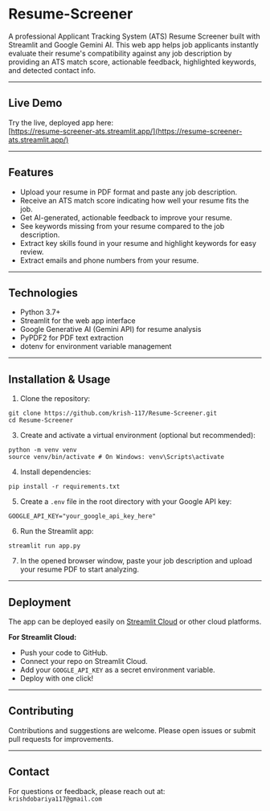 # Resume-Screener

A professional Applicant Tracking System (ATS) Resume Screener built with Streamlit and Google Gemini AI. This web app helps job applicants instantly evaluate their resume's compatibility against any job description by providing an ATS match score, actionable feedback, highlighted keywords, and detected contact info.

---

## Live Demo

Try the live, deployed app here:  
[https://resume-screener-ats.streamlit.app/](https://resume-screener-ats.streamlit.app/)

---

## Features

- Upload your resume in PDF format and paste any job description.
- Receive an ATS match score indicating how well your resume fits the job.
- Get AI-generated, actionable feedback to improve your resume.
- See keywords missing from your resume compared to the job description.
- Extract key skills found in your resume and highlight keywords for easy review.
- Extract emails and phone numbers from your resume.

---

## Technologies

- Python 3.7+
- Streamlit for the web app interface
- Google Generative AI (Gemini API) for resume analysis
- PyPDF2 for PDF text extraction
- dotenv for environment variable management

---

## Installation & Usage

1. Clone the repository:
```
git clone https://github.com/krish-117/Resume-Screener.git
cd Resume-Screener
```

3. Create and activate a virtual environment (optional but recommended):
```
python -m venv venv
source venv/bin/activate # On Windows: venv\Scripts\activate
```

4. Install dependencies:
```
pip install -r requirements.txt
```

5. Create a `.env` file in the root directory with your Google API key:
```
GOOGLE_API_KEY="your_google_api_key_here"
```

6. Run the Streamlit app:
```
streamlit run app.py
```

7. In the opened browser window, paste your job description and upload your resume PDF to start analyzing.

---

## Deployment

The app can be deployed easily on [Streamlit Cloud](https://streamlit.io/cloud) or other cloud platforms. 

**For Streamlit Cloud:**

- Push your code to GitHub.
- Connect your repo on Streamlit Cloud.
- Add your `GOOGLE_API_KEY` as a secret environment variable.
- Deploy with one click!

---

## Contributing

Contributions and suggestions are welcome. Please open issues or submit pull requests for improvements.


---

## Contact

For questions or feedback, please reach out at:  
`krishdobariya117@gmail.com`
